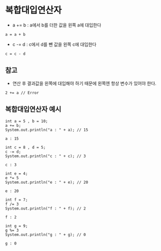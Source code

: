 # 복합대입연산자
- a += b : a에서 b를 더한 값을 왼쪽 a에 대입한다
```
a = a + b

```
-  c -= d : c에서 d를 뺀 값을 왼쪽 c에 대입한다
```
c = c - d
```
## 참고
- 연산 후 결과값을 왼쪽에 대입해야 하기 때문에 왼쪽엔 항상 변수가 있어야 한다.
```
2 += a // Error
```

## 복합대입연산자 예시
```
int a = 5 , b = 10;
a += b;
System.out.println("a : " + a); // 15

a : 15

int c = 8 , d = 5;
c -= d;
System.out.println("c : " + c); // 3 

c : 3

int e = 4;
e *= 5
System.out.println("e : " + e); // 20

e : 20

int f = 7;
f /= 3
System.out.println("f : " + f); // 2

f : 2

int g = 9;
g %= 3
System.out.println("g : " + g); // 0

g : 0
```